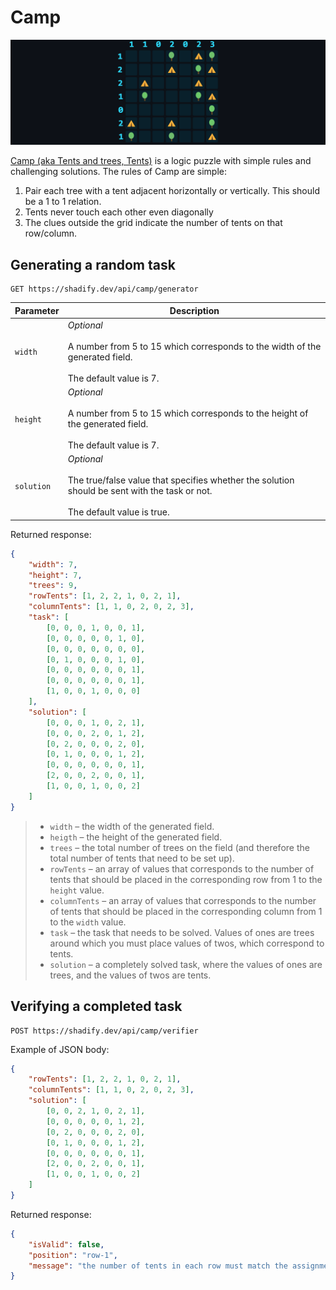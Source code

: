 # Camp

<p align="center"><img src="../images/camp.png" alt="Camp"/></p>

[Camp (aka Tents and trees, Tents)](https://www.chiark.greenend.org.uk/~sgtatham/puzzles/js/tents.html) is a logic puzzle with simple rules and challenging solutions. The rules of Camp are simple:

1. Pair each tree with a tent adjacent horizontally or vertically. This should be a 1 to 1 relation.
2. Tents never touch each other even diagonally
3. The clues outside the grid indicate the number of tents on that row/column.

## Generating a random task

```nginx
GET https://shadify.dev/api/camp/generator
```

| Parameter  | Description                                                                                                                                           |
| ---------- | ----------------------------------------------------------------------------------------------------------------------------------------------------- |
| `width`    | _Optional_ <br><br> A number from 5 to 15 which corresponds to the width of the generated field. <br><br> The default value is 7.                     |
| `height`   | _Optional_ <br><br> A number from 5 to 15 which corresponds to the height of the generated field. <br><br> The default value is 7.                    |
| `solution` | _Optional_ <br><br> The true/false value that specifies whether the solution should be sent with the task or not. <br><br> The default value is true. |

Returned response:

```json
{
    "width": 7,
    "height": 7,
    "trees": 9,
    "rowTents": [1, 2, 2, 1, 0, 2, 1],
    "columnTents": [1, 1, 0, 2, 0, 2, 3],
    "task": [
        [0, 0, 0, 1, 0, 0, 1],
        [0, 0, 0, 0, 0, 1, 0],
        [0, 0, 0, 0, 0, 0, 0],
        [0, 1, 0, 0, 0, 1, 0],
        [0, 0, 0, 0, 0, 0, 1],
        [0, 0, 0, 0, 0, 0, 1],
        [1, 0, 0, 1, 0, 0, 0]
    ],
    "solution": [
        [0, 0, 0, 1, 0, 2, 1],
        [0, 0, 0, 2, 0, 1, 2],
        [0, 2, 0, 0, 0, 2, 0],
        [0, 1, 0, 0, 0, 1, 2],
        [0, 0, 0, 0, 0, 0, 1],
        [2, 0, 0, 2, 0, 0, 1],
        [1, 0, 0, 1, 0, 0, 2]
    ]
}
```

> -   `width` – the width of the generated field. <br>
> -   `heigth` – the height of the generated field.
> -   `trees` – the total number of trees on the field (and therefore the total number of tents that need to be set up). <br>
> -   `rowTents` – an array of values that corresponds to the number of tents that should be placed in the corresponding row from 1 to the `height` value. <br>
> -   `columnTents` – an array of values that corresponds to the number of tents that should be placed in the corresponding column from 1 to the `width` value. <br>
> -   `task` – the task that needs to be solved. Values of ones are trees around which you must place values of twos, which correspond to tents. <br>
> -   `solution` – a completely solved task, where the values of ones are trees, and the values of twos are tents.

## Verifying a completed task

```nginx
POST https://shadify.dev/api/camp/verifier
```

Example of JSON body:

```json
{
    "rowTents": [1, 2, 2, 1, 0, 2, 1],
    "columnTents": [1, 1, 0, 2, 0, 2, 3],
    "solution": [
        [0, 0, 2, 1, 0, 2, 1],
        [0, 0, 0, 0, 0, 1, 2],
        [0, 2, 0, 0, 0, 2, 0],
        [0, 1, 0, 0, 0, 1, 2],
        [0, 0, 0, 0, 0, 0, 1],
        [2, 0, 0, 2, 0, 0, 1],
        [1, 0, 0, 1, 0, 0, 2]
    ]
}
```

Returned response:

```json
{
    "isValid": false,
    "position": "row-1",
    "message": "the number of tents in each row must match the assignment"
}
```

